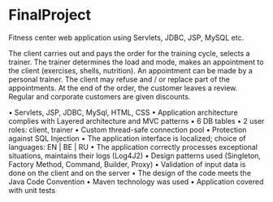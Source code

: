 # FinalProject
 
Fitness center web application using Servlets, JDBC, JSP, MySQL etc.
 
The client carries out and pays the order for the training cycle, selects a trainer. The trainer determines the load and mode, makes an appointment to the client (exercises, shells, nutrition). An appointment can be made by a personal trainer. The client may refuse and / or replace part of the appointments. At the end of the order, the customer leaves a review. Regular and corporate customers are given discounts.
 
• Servlets, JSP, JDBC, MySql, HTML, CSS
• Application architecture complies with Layered architecture and MVC patterns
• 6 DB tables
• 2 user roles: client, trainer
• Custom thread-safe connection pool
• Protection against SQL Injection
• The application interface is localized; choice of languages: EN | BE | RU
• The application correctly processes exceptional situations, maintains their logs (Log4J2)
• Design patterns used (Singleton, Factory Method, Command, Builder, Proxy)
• Validation of input data is done on the client and on the server
• The design of the code meets the Java Code Convention
• Maven technology was used
• Application covered with unit tests
